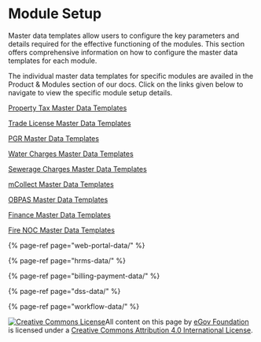 # Module Setup

Master data templates allow users to configure the key parameters and details required for the effective functioning of the modules. This section offers comprehensive information on how to configure the master data templates for each module. 

The individual master data templates for specific modules are availed in the Product & Modules section of our docs. Click on the links given below to navigate to view the specific module setup details.

[Property Tax Master Data Templates](../../../../product/modules/property-tax/pt-master-data-templates/)

[Trade License Master Data Templates](../../../../product/modules/trade-license-tl/tl-master-data-templates/)

[PGR Master Data Templates](../../../../product/modules/public-grievances-and-redressal/pgr-master-data-templates/)

[Water Charges Master Data Templates](../../../../product/modules/water-and-sewerage/water-charges-master-data-templates/)

[Sewerage Charges Master Data Templates](../../../../product/modules/water-and-sewerage/sewerage-charges-master-data-templates/)

[mCollect Master Data Templates](../../../../product/modules/mcollect-mcs/mcollect-master-data-templates/)

[OBPAS Master Data Templates](../../../../product/modules/online-building-plan-approval-system-obpas/obpas-master-data-templates/)

[Finance Master Data Templates](../../../../product/modules/finance/finance-master-data-templates/)

[Fire NOC Master Data Templates](../../../../product/modules/fire-noc/fire-noc-master-data-templates/)

{% page-ref page="web-portal-data/" %}

{% page-ref page="hrms-data/" %}

{% page-ref page="billing-payment-data/" %}

{% page-ref page="dss-data/" %}

{% page-ref page="workflow-data/" %}





 [![Creative Commons License](https://i.creativecommons.org/l/by/4.0/80x15.png)​](http://creativecommons.org/licenses/by/4.0/)All content on this page by [eGov Foundation](https://egov.org.in/) is licensed under a [Creative Commons Attribution 4.0 International License](http://creativecommons.org/licenses/by/4.0/).





























